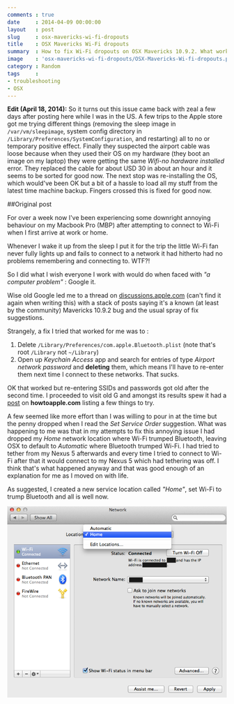 ```yaml
---
comments : true
date     : 2014-04-09 00:00:00
layout   : post
slug     : osx-mavericks-wi-fi-dropouts
title    : OSX Mavericks Wi-Fi dropouts
summary  : How to fix Wi-Fi dropouts on OSX Mavericks 10.9.2. What worked for me at least.
image    : 'osx-mavericks-wi-fi-dropouts/OSX-Mavericks-Wi-fi-dropouts.png'
category : Random
tags     :
- troubleshooting
- OSX
---
```


**Edit (April 18, 2014):** So it turns out this issue came back with zeal a few days after posting here while I was in the US. A few trips to the Apple store got me trying different things (removing the sleep image in `/var/vm/sleepimage`, system config directory in `/Library/Preferences/SystemConfiguration`, and restarting) all to no or temporary positive effect. Finally they suspected the airport cable was loose because when they used their OS on my hardware (they boot an image on my laptop) they were getting the same *Wifi-no hardware installed* error. They replaced the cable for about USD 30 in about an hour and it seems to be sorted for good now. The next stop was re-installing the OS, which would've been OK but a bit of a hassle to load all my stuff from the latest time machine backup. Fingers crossed this is fixed for good now.

##Original post

For over a week now I've been experiencing some downright annoying behaviour on my Macbook Pro (MBP) after attempting to connect to Wi-Fi when I first arrive at work or home.

Whenever I wake it up from the sleep I put it for the trip the little Wi-Fi fan never fully lights up and fails to connect to a network it had hitherto had no problems remembering and connecting to. WTF?!

So I did what I wish everyone I work with would do when faced with *"a computer problem"* : Google it.

Wise old Google led me to a thread on [discussions.apple.com][1] (can't find it again when writing this) with a stack of posts saying it's a known (at least by the community) Mavericks 10.9.2 bug and the usual spray of fix suggestions.

Strangely, a fix I tried that worked for me was to :

1. Delete `/Library/Preferences/com.apple.Bluetooth.plist` (note that's root `/Library` not `~/Library`)
1. Open up *Keychain Access* app and search for entries of type *Airport network password* and **deleting** them, which means I'll have to re-enter them next time I connect to these networks. That sucks.

OK that worked but re-entering SSIDs and passwords got old after the second time. I proceeded to visit old G  and amongst its results spew it had a [post][2] on **howtoapple.com** listing a few things to try.

A few seemed like more effort than I was willing to pour in at the time but the penny dropped when I read the *Set Service Order* suggestion. What was happening to me was that in my attempts to fix this annoying issue I had dropped my *Home* network location where Wi-Fi trumped Bluetooth, leaving OSX to default to *Automatic* where Bluetooth trumped Wi-Fi. I had tried to tether from my Nexus 5 afterwards and every time I tried to connect to Wi-Fi after that it would connect to my Nexus 5 which had tethering was off. I think that's what happened anyway and that was good enough of an explanation for me as I moved on with life.

As suggested, I created a new service location called *"Home"*, set Wi-Fi to trump Bluetooth and all is well now.

![Fix for OSX Mavericks Wi-Fi dropouts](/img/posts/osx-mavericks-wi-fi-dropouts/OSX-Mavericks-Wi-fi-dropouts.png "Fix for OSX Mavericks Wi-Fi dropouts")

[1]:https://discussions.apple.com/message/24264798#24264798
[2]:http://howtoapple.com/mavericks-wifi-issues-fix/
